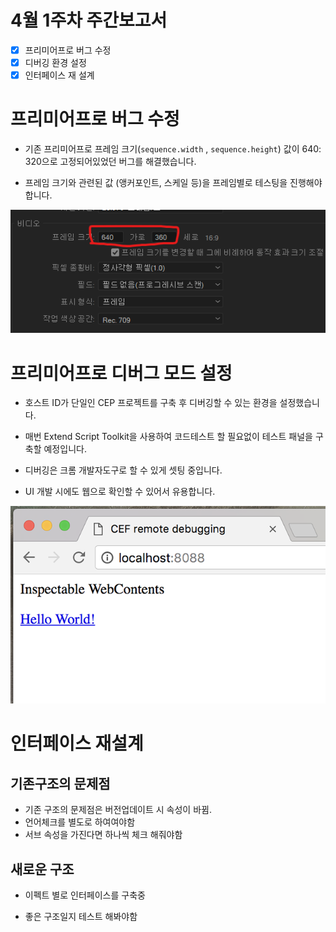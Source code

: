 # 4월 1주차 주간보고서

- [x] 프리미어프로 버그 수정
- [x] 디버깅 환경 설정
- [x] 인터페이스 재 설계

# 프리미어프로 버그 수정

- 기존 프리미어프로 프레임 크기(`sequence.width` , `sequence.height`) 값이
  640: 320으로 고정되어있었던 버그를 해결했습니다.

- 프레임 크기와 관련된 값 (앵커포인트, 스케일 등)을 프레임별로 테스팅을 진행해야합니다.

![frame](./asset/프레임.png)

# 프리미어프로 디버그 모드 설정

- 호스트 ID가 단일인 CEP 프로젝트를 구축 후 디버깅할 수 있는 환경을 설정했습니다.

- 매번 Extend Script Toolkit을 사용하여 코드테스트 할 필요없이 테스트 패널을 구축할 예정입니다.

- 디버깅은 크롬 개발자도구로 할 수 있게 셋팅 중입니다.

- UI 개발 시에도 웹으로 확인할 수 있어서 유용합니다.

![debug](./asset/CEFdebugger.png)

# 인터페이스 재설계

## 기존구조의 문제점

- 기존 구조의 문제점은 버전업데이트 시 속성이 바뀜.
- 언어체크를 별도로 하여여야함
- 서브 속성을 가진다면 하나씩 체크 해줘야함

## 새로운 구조

- 이펙트 별로 인터페이스를 구축중

- 좋은 구조일지 테스트 해봐야함
